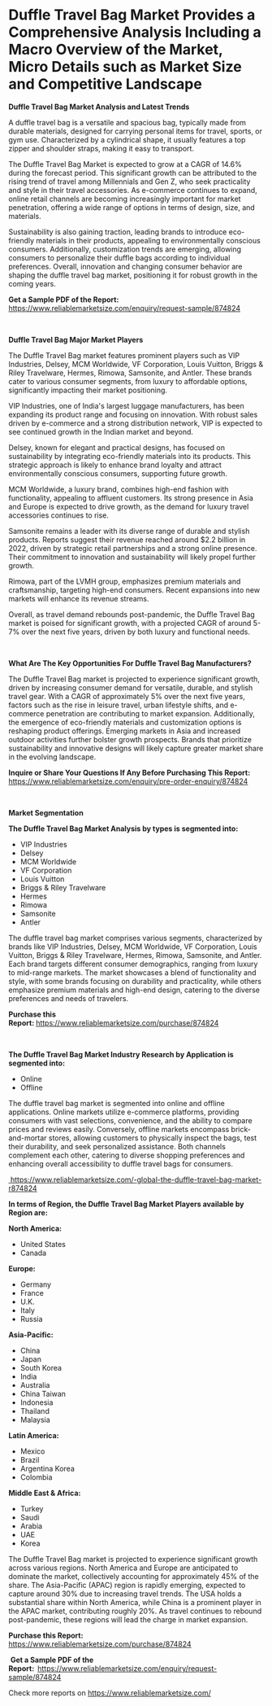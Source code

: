 <p><h1>Duffle Travel Bag Market Provides a Comprehensive Analysis Including a Macro Overview of the Market, Micro Details such as Market Size and Competitive Landscape</h1></p><p><strong>Duffle Travel Bag Market Analysis and Latest Trends</strong></p>
<p><p>A duffle travel bag is a versatile and spacious bag, typically made from durable materials, designed for carrying personal items for travel, sports, or gym use. Characterized by a cylindrical shape, it usually features a top zipper and shoulder straps, making it easy to transport. </p><p>The Duffle Travel Bag Market is expected to grow at a CAGR of 14.6% during the forecast period. This significant growth can be attributed to the rising trend of travel among Millennials and Gen Z, who seek practicality and style in their travel accessories. As e-commerce continues to expand, online retail channels are becoming increasingly important for market penetration, offering a wide range of options in terms of design, size, and materials. </p><p>Sustainability is also gaining traction, leading brands to introduce eco-friendly materials in their products, appealing to environmentally conscious consumers. Additionally, customization trends are emerging, allowing consumers to personalize their duffle bags according to individual preferences. Overall, innovation and changing consumer behavior are shaping the duffle travel bag market, positioning it for robust growth in the coming years.</p></p>
<p><strong>Get a Sample PDF of the Report:&nbsp;</strong> <a href="https://www.reliablemarketsize.com/enquiry/request-sample/874824?utm_campaign=2744&utm_medium=2&utm_source=Github&utm_content=ia&utm_term=21032025&utm_id=duffle-travel-bag">https://www.reliablemarketsize.com/enquiry/request-sample/874824</a></p>
<p>&nbsp;</p>
<p><strong>Duffle Travel Bag Major Market Players</strong></p>
<p><p>The Duffle Travel Bag market features prominent players such as VIP Industries, Delsey, MCM Worldwide, VF Corporation, Louis Vuitton, Briggs & Riley Travelware, Hermes, Rimowa, Samsonite, and Antler. These brands cater to various consumer segments, from luxury to affordable options, significantly impacting their market positioning.</p><p>VIP Industries, one of India's largest luggage manufacturers, has been expanding its product range and focusing on innovation. With robust sales driven by e-commerce and a strong distribution network, VIP is expected to see continued growth in the Indian market and beyond.</p><p>Delsey, known for elegant and practical designs, has focused on sustainability by integrating eco-friendly materials into its products. This strategic approach is likely to enhance brand loyalty and attract environmentally conscious consumers, supporting future growth.</p><p>MCM Worldwide, a luxury brand, combines high-end fashion with functionality, appealing to affluent customers. Its strong presence in Asia and Europe is expected to drive growth, as the demand for luxury travel accessories continues to rise.</p><p>Samsonite remains a leader with its diverse range of durable and stylish products. Reports suggest their revenue reached around $2.2 billion in 2022, driven by strategic retail partnerships and a strong online presence. Their commitment to innovation and sustainability will likely propel further growth.</p><p>Rimowa, part of the LVMH group, emphasizes premium materials and craftsmanship, targeting high-end consumers. Recent expansions into new markets will enhance its revenue streams. </p><p>Overall, as travel demand rebounds post-pandemic, the Duffle Travel Bag market is poised for significant growth, with a projected CAGR of around 5-7% over the next five years, driven by both luxury and functional needs.</p></p>
<p>&nbsp;</p>
<p><strong>What Are The Key Opportunities For Duffle Travel Bag Manufacturers?</strong></p>
<p><p>The Duffle Travel Bag market is projected to experience significant growth, driven by increasing consumer demand for versatile, durable, and stylish travel gear. With a CAGR of approximately 5% over the next five years, factors such as the rise in leisure travel, urban lifestyle shifts, and e-commerce penetration are contributing to market expansion. Additionally, the emergence of eco-friendly materials and customization options is reshaping product offerings. Emerging markets in Asia and increased outdoor activities further bolster growth prospects. Brands that prioritize sustainability and innovative designs will likely capture greater market share in the evolving landscape.</p></p>
<p><strong>Inquire or Share Your Questions If Any Before Purchasing This Report:</strong> <a href="https://www.reliablemarketsize.com/enquiry/pre-order-enquiry/874824?utm_campaign=2744&utm_medium=2&utm_source=Github&utm_content=ia&utm_term=21032025&utm_id=duffle-travel-bag">https://www.reliablemarketsize.com/enquiry/pre-order-enquiry/874824</a></p>
<p>&nbsp;</p>
<p><strong>Market Segmentation</strong></p>
<p><strong>The Duffle Travel Bag Market Analysis by types is segmented into:</strong></p>
<p><ul><li>VIP Industries</li><li>Delsey</li><li>MCM Worldwide</li><li>VF Corporation</li><li>Louis Vuitton</li><li>Briggs & Riley Travelware</li><li>Hermes</li><li>Rimowa</li><li>Samsonite</li><li>Antler</li></ul></p>
<p><p>The duffle travel bag market comprises various segments, characterized by brands like VIP Industries, Delsey, MCM Worldwide, VF Corporation, Louis Vuitton, Briggs & Riley Travelware, Hermes, Rimowa, Samsonite, and Antler. Each brand targets different consumer demographics, ranging from luxury to mid-range markets. The market showcases a blend of functionality and style, with some brands focusing on durability and practicality, while others emphasize premium materials and high-end design, catering to the diverse preferences and needs of travelers.</p></p>
<p><strong>Purchase this Report:&nbsp;</strong><a href="https://www.reliablemarketsize.com/purchase/874824?utm_campaign=2744&utm_medium=2&utm_source=Github&utm_content=ia&utm_term=21032025&utm_id=duffle-travel-bag">https://www.reliablemarketsize.com/purchase/874824</a></p>
<p>&nbsp;</p>
<p><strong>The Duffle Travel Bag Market Industry Research by Application is segmented into:</strong></p>
<p><ul><li>Online</li><li>Offline</li></ul></p>
<p><p>The duffle travel bag market is segmented into online and offline applications. Online markets utilize e-commerce platforms, providing consumers with vast selections, convenience, and the ability to compare prices and reviews easily. Conversely, offline markets encompass brick-and-mortar stores, allowing customers to physically inspect the bags, test their durability, and seek personalized assistance. Both channels complement each other, catering to diverse shopping preferences and enhancing overall accessibility to duffle travel bags for consumers.</p></p>
<p><a href="https://www.reliablemarketsize.com/-global-the-duffle-travel-bag-market-r874824?utm_campaign=2744&utm_medium=2&utm_source=Github&utm_content=ia&utm_term=21032025&utm_id=duffle-travel-bag">&nbsp;https://www.reliablemarketsize.com/-global-the-duffle-travel-bag-market-r874824</a></p>
<p><strong>In terms of Region, the Duffle Travel Bag Market Players available by Region are:</strong></p>
<p>
    <p> <strong> North America: </strong>
        <ul>
            <li>United States</li>
            <li>Canada</li>
        </ul>
        </p> 
    <p> <strong> Europe: </strong>
        <ul>
            <li>Germany</li>
            <li>France</li>
            <li>U.K.</li>
            <li>Italy</li>
            <li>Russia</li>
        </ul>
        </p> 
    <p> <strong> Asia-Pacific: </strong>
        <ul>
            <li>China</li>
            <li>Japan</li>
            <li>South Korea</li>
            <li>India</li>
            <li>Australia</li>
            <li>China Taiwan</li>
            <li>Indonesia</li>
            <li>Thailand</li>
            <li>Malaysia</li>
        </ul>
        </p> 
    <p> <strong> Latin America: </strong>
        <ul>
            <li>Mexico</li>
            <li>Brazil</li>
            <li>Argentina Korea</li>
            <li>Colombia</li>
        </ul>
        </p> 
    <p> <strong> Middle East & Africa: </strong>
        <ul>
            <li>Turkey</li>
            <li>Saudi</li>
            <li>Arabia</li>
            <li>UAE</li>
            <li>Korea</li>
        </ul>
    </p>
    </p>
<p><p>The Duffle Travel Bag market is projected to experience significant growth across various regions. North America and Europe are anticipated to dominate the market, collectively accounting for approximately 45% of the share. The Asia-Pacific (APAC) region is rapidly emerging, expected to capture around 30% due to increasing travel trends. The USA holds a substantial share within North America, while China is a prominent player in the APAC market, contributing roughly 20%. As travel continues to rebound post-pandemic, these regions will lead the charge in market expansion.</p></p>
<p><strong>Purchase this Report: </strong><a href="https://www.reliablemarketsize.com/purchase/874824?utm_campaign=2744&utm_medium=2&utm_source=Github&utm_content=ia&utm_term=21032025&utm_id=duffle-travel-bag">https://www.reliablemarketsize.com/purchase/874824</a></p>
<p>&nbsp;<strong>Get a Sample PDF of the Report:&nbsp;&nbsp;</strong><a href="https://www.reliablemarketsize.com/enquiry/request-sample/874824?utm_campaign=2744&utm_medium=2&utm_source=Github&utm_content=ia&utm_term=21032025&utm_id=duffle-travel-bag">https://www.reliablemarketsize.com/enquiry/request-sample/874824</a></p>
<p><strong></strong></p>
<p>Check more reports on <a href="https://www.reliablemarketsize.com/?utm_campaign=2744&utm_medium=2&utm_source=Github&utm_content=ia&utm_term=21032025&utm_id=duffle-travel-bag">https://www.reliablemarketsize.com/</a></p>